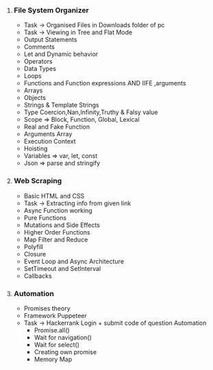 1. ### **File System Organizer**
    - Task -> Organised Files in Downloads folder of pc 
    - Task -> Viewing in Tree and Flat Mode
    - Output Statements 
    - Comments 
    - Let and Dynamic behavior 
    - Operators 
    - Data Types
    - Loops 
    - Functions and Function expressions AND IIFE ,arguments 
    - Arrays 
    - Objects 
    - Strings & Template Strings 
    - Type Coercion,Nan,Infinity,Truthy & Falsy value
    - Scope => Block, Function, Global, Lexical
    - Real and Fake Function
    - Arguments Array
    - Execution Context
    - Hoisting
    - Variables => var, let, const
    - Json => parse and stringify 

2. ### **Web Scraping**
    - Basic HTML and CSS
    - Task -> Extracting info from given link
    - Async Function working
    - Pure Functions
    - Mutations and Side Effects
    - Higher Order Functions 
    - Map Filter and Reduce
    - Polyfill
    - Closure
    - Event Loop and Async Architecture
    - SetTimeout and SetInterval
    - Callbacks

3. ### **Automation**
    - Promises theory
    - Framework Puppeteer
    - Task -> Hackerrank Login + submit code of question Automation 
        - Promise.all()
        - Wait for navigation()
        - Wait for select()
        - Creating own promise
        - Memory Map
